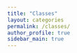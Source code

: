 ```yaml
---
title: "Classes"
layout: categories
permalink: /classes/
author_profile: true
sidebar_main: true
---
```

